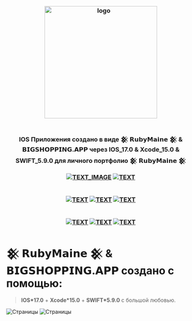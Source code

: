 <h3 align="center">
<br />
<img src="https://rubymaine.000webhostapp.com/rubymaine/my.rubymaine.IOS.SWIFTUI.BIGSHOPPING.APP/00.png" alt="logo" width="300" />
<br />
<br />

IOS Приложения создано в виде 𒆜 𝗥𝘂𝗯𝘆𝗠𝗮𝗶𝗻𝗲 𒆜 & 𝗕𝗜𝗚𝗦𝗛𝗢𝗣𝗣𝗜𝗡𝗚.𝗔𝗣𝗣 через IOS_17.0 & Xcode_15.0 & SWIFT_5.9.0 для личного портфолио 𒆜 𝗥𝘂𝗯𝘆𝗠𝗮𝗶𝗻𝗲 𒆜

[![TEXT_IMAGE](https://img.shields.io/badge/GitHub-EE0000??style=for-the-badge&logo=github&logoColor=white)](https://github.com/)
[![TEXT](https://img.shields.io/badge/LICENSE:_MIT/APACHE-v2.0-EE0000??style=for-the-badge&logo=LibreOffice&logoColor=white)](#)
<br /><br /><br />
[![TEXT](https://img.shields.io/badge/IOS_версия:-v17.0-EE0000??style=for-the-badge&logo=appstore&logoColor=white)](#)
[![TEXT](https://img.shields.io/badge/Xcode_версия:-v15.0-EE0000??style=for-the-badge&logo=xcode&logoColor=white)](#)
[![TEXT](https://img.shields.io/badge/SWIFT_версия:-v5.9.0-EE0000??style=for-the-badge&logo=swift&logoColor=white)](#)
<br /><br /><br />
[![TEXT](https://img.shields.io/badge/Телеграм_Канал:-@RUBYMAINE-EE0000??style=for-the-badge&logo=telegram&logoColor=blue)](https://t.me/rubymaine)
[![TEXT](https://img.shields.io/badge/Автор:-RUBYMAINE-CC342D??style=for-the-badge&logo=ruby&logoColor=white)](#)
[![TEXT](https://img.shields.io/badge/Дата_и_время_разработки:-[𝟬𝟯.𝟭𝟬.𝟮𝟬𝟮𝟯]-EE0000??style=for-the-badge&logo=rescuetime&logoColor=blue)](#)

</h3>

# 𒆜 𝗥𝘂𝗯𝘆𝗠𝗮𝗶𝗻𝗲 𒆜 & 𝗕𝗜𝗚𝗦𝗛𝗢𝗣𝗣𝗜𝗡𝗚.𝗔𝗣𝗣 создано с помощью:
> **IOS*17.0** + **Xcode*15.0** + **SWIFT*5.9.0** с большой любовью.

![Страницы](https://rubymaine.000webhostapp.com/rubymaine/my.rubymaine.IOS.SWIFTUI.BIGSHOPPING.APP/4in1-1.png?raw=true)
![Страницы](https://rubymaine.000webhostapp.com/rubymaine/my.rubymaine.IOS.SWIFTUI.BIGSHOPPING.APP/4in1-2.png?raw=true)
